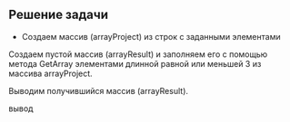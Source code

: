 ## Решение задачи ##

* Создаем массив (arrayProject) из строк с заданными элементами

Создаем пустой массив (arrayResult) и заполняем его с помощью метода GetArray элементами длинной равной или меньшей 3 из массива arrayProject.

Выводим получившийся массив (arrayResult).

вывод
